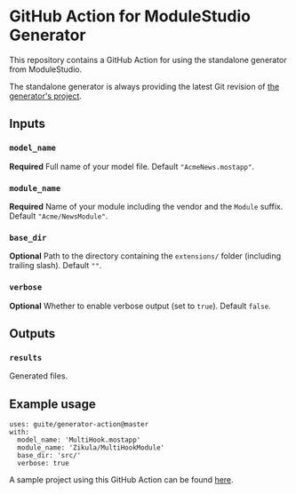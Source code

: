 # GitHub Action for ModuleStudio Generator

This repository contains a GitHub Action for using the standalone generator from ModuleStudio.

The standalone generator is always providing the latest Git revision of [the generator's project](https://github.com/Guite/MostGenerator/).

## Inputs

### `model_name`

**Required** Full name of your model file. Default `"AcmeNews.mostapp"`.

### `module_name`

**Required** Name of your module including the vendor and the `Module` suffix. Default `"Acme/NewsModule"`.

### `base_dir`

**Optional** Path to the directory containing the `extensions/` folder (including trailing slash). Default `""`.

### `verbose`

**Optional** Whether to enable verbose output (set to `true`). Default `false`.

## Outputs

### `results`

Generated files.

## Example usage

```
uses: guite/generator-action@master
with:
  model_name: 'MultiHook.mostapp'
  module_name: 'Zikula/MultiHookModule'
  base_dir: 'src/'
  verbose: true
```

A sample project using this GitHub Action can be found [here](https://github.com/Guite/test-actions).
